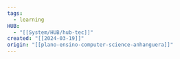 ```yaml
---
tags:
  - learning
HUB:
  - "[[System/HUB/hub-tec]]"
created: "[[2024-03-19]]"
origin: "[[plano-ensino-computer-science-anhanguera]]"
---
```

